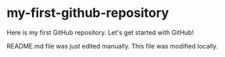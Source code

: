 # my-first-github-repository
Here is my first GitHub repository. Let's get started with GitHub!

README.md file was just edited manually. This file was modified locally.
